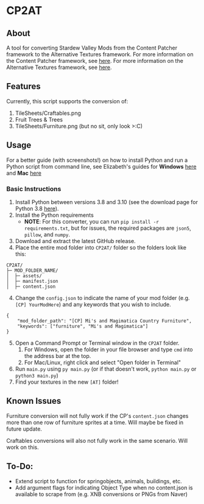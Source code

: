 # CP2AT
## About
A tool for converting Stardew Valley Mods from the Content Patcher framework to the Alternative Textures framework. For more information on the Content Patcher framework, see [here](https://github.com/Pathoschild/StardewMods/tree/develop/ContentPatcher/docs). For more information on the Alternative Textures framework, see [here](https://github.com/Floogen/AlternativeTextures/wiki/).

## Features
Currently, this script supports the conversion of:
1. TileSheets/Craftables.png
2. Fruit Trees & Trees
3. TileSheets/Furniture.png (but no sit, only look >:C)

## Usage
For a better guide (with screenshots!) on how to install Python and run a Python script from command line, see Elizabeth's guides for **Windows** [here](https://github.com/elizabethcd/FurnitureConverter/blob/main/docs/Windows_guide.md#windows-detailed-pictorial-install-guide) and **Mac** [here](https://github.com/elizabethcd/FurnitureConverter/blob/main/docs/Mac_guide.md#mac-detailed-pictorial-install-guide)

### Basic Instructions
1. Install Python between versions 3.8 and 3.10 (see the download page for Python 3.8 [here](https://www.python.org/downloads/release/python-380/)).
2. Install the Python requirements
    * **NOTE**: For this converter, you can run `pip install -r requirements.txt`, but for issues, the required packages are `json5`, `pillow`, and `numpy`.
3. Download and extract the latest GitHub release.
4. Place the entire mod folder into `CP2AT/` folder so the folders look like this:
```
CP2AT/
├─ MOD_FOLDER_NAME/
│  ├─ assets/
│  ├─ manifest.json
│  ├─ content.json
```
4. Change the `config.json` to indicate the name of your mod folder (e.g. `[CP] YourModHere`) and any keywords that you wish to include.
```
{
    "mod_folder_path": "[CP] Mi's and Magimatica Country Furniture",
    "keywords": ["furniture", "Mi's and Magimatica"] 
}
```
5. Open a Command Prompt or Terminal window in the `CP2AT` folder.
    1. For Windows, open the folder in your file browser and type `cmd` into the address bar at the top.
    2. For Mac/Linux, right click and select "Open folder in Terminal"
6. Run `main.py` using `py main.py` (or if that doesn't work, `python main.py` or `python3 main.py`)
7. Find your textures in the new `[AT]` folder!

## Known Issues
Furniture conversion will not fully work if the CP's `content.json` changes more than one row of furniture sprites at a time. Will maybe be fixed in future update.

Craftables conversions will also not fully work in the same scenario. Will work on this.

## To-Do:
* Extend script to function for springobjects, animals, buildings, etc.
* Add argument flags for indicating Object Type when no content.json is available to scrape from (e.g. XNB conversions or PNGs from Naver)
